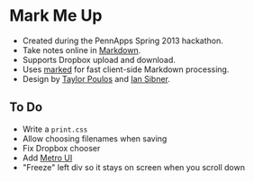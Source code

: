 # Mark Me Up

* Created during the PennApps Spring 2013 hackathon.
* Take notes online in [Markdown](http://daringfireball.net/projects/markdown/).
* Supports Dropbox upload and download.
* Uses [marked](https://github.com/chjj/marked) for fast client-side Markdown processing.
* Design by [Taylor Poulos](http://www.tpoulos.me/) and [Ian Sibner](https://github.com/isibner).

## To Do
* Write a `print.css`
* Allow choosing filenames when saving
* Fix Dropbox chooser
* Add [Metro UI](https://github.com/olton/Metro-UI-CSS)
* "Freeze" left div so it stays on screen when you scroll down
